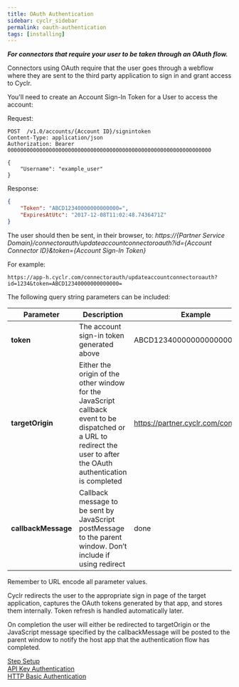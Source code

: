 ```yaml
---
title: OAuth Authentication
sidebar: cyclr_sidebar
permalink: oauth-authentication
tags: [installing]
---
```


**_For connectors that require your user to be taken through an OAuth flow._**

Connectors using OAuth require that the user goes through a webflow where they are sent to the third party application to sign in and grant access to Cyclr.

You'll need to create an Account Sign-In Token for a User to access the account:

Request:

````http
POST  /v1.0/accounts/{Account ID}/signintoken
Content-Type: application/json
Authorization: Bearer 0000000000000000000000000000000000000000000000000000000000000000

{
    "Username": "example_user"
}
````

Response:

````json
{
    "Token": "ABCD12340000000000000=",
    "ExpiresAtUtc": "2017-12-08T11:02:48.7436471Z"
}
````

The user should then be sent, in their browser, to:
_https://{Partner Service Domain}/connectorauth/updateaccountconnectoroauth?id={Account Connector ID}&token={Account Sign-In Token}_

For example: 
```
https://app-h.cyclr.com/connectorauth/updateaccountconnectoroauth?id=1234&token=ABCD12340000000000000=
```

The following query string parameters can be included:

| Parameter | Description | Example |
| --- | --- | --- |
| **token** | The account sign-in token generated above | ABCD12340000000000000= |
| **targetOrigin** | Either the origin of the other window for the JavaScript callback event to be dispatched or a URL to redirect the user to after the OAuth authentication is completed | <span>https://partner.cyclr.com/connectors</span> |
| **callbackMessage** | Callback message to be sent by JavaScript postMessage to the parent window. Don’t include if using redirect | done |

Remember to URL encode all parameter values.

Cyclr redirects the user to the appropriate sign in page of the target application, captures the OAuth tokens generated by that app, and stores them internally. Token refresh is handled automatically later.

On completion the user will either be redirected to targetOrigin or the JavaScript message specified by the callbackMessage will be posted to the parent window to notify the host app that the authentication flow has completed.

[Step Setup](./step-set-up)  
[API Key Authentication](./api-key-authentication)  
[HTTP Basic Authentication](./basic-authentication)
